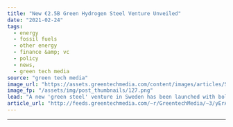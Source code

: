 ```yaml
---
title: "New €2.5B Green Hydrogen Steel Venture Unveiled"
date: "2021-02-24"
tags: 
  - energy
  - fossil fuels
  - other energy
  - finance &amp; vc
  - policy
  - news,
  - green tech media
source: "green tech media"
image_url: "https://assets.greentechmedia.com/content/images/articles/Steel_Production_Industry_Emissions_XL_Shutterstock.jpg"
image_fp: "/assets/img/post_thumbnails/127.png"
lead: "A new 'green steel' venture in Sweden has been launched with bold plans to start production as early as 2024. The H2 Green Steel initiative will then scale up to 5 million tons per year of green steel production. It would be the world’s first large-s ..."
article_url: "http://feeds.greentechmedia.com/~r/GreentechMedia/~3/yErAdJInDY8/new-2.5bn-green-hydrogen-steel-venture-unveiled"
---
```


---

